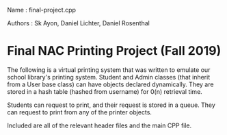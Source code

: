 Name        : final-project.cpp

Authors     : Sk Ayon, Daniel Lichter, Daniel Rosenthal

Final NAC Printing Project (Fall 2019)
============================================================================

The following is a virtual printing system that was written to emulate our school library's printing system.
Student and Admin classes (that inherit from a User base class) can have objects declared dynamically.
They are stored in a hash table (hashed from username) for 0(n) retrieval time.

Students can request to print, and their request is stored in a queue.
They can request to print from any of the printer objects.

Included are all of the relevant header files and the main CPP file.
